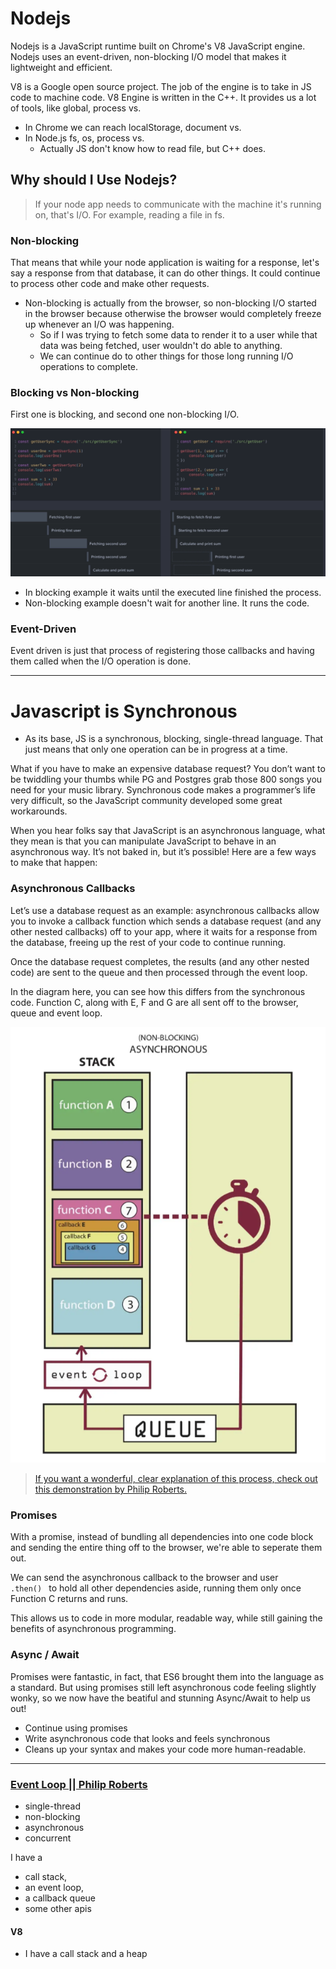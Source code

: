 <h1> Nodejs </h1>

Nodejs is a JavaScript runtime built on Chrome's V8 JavaScript engine. Nodejs uses an event-driven, non-blocking I/O model that makes it lightweight and efficient.

V8 is a Google open source project. The job of the engine is to take in JS code to machine code. V8 Engine is written in the C++. It provides us a lot of tools, like global, process vs.

- In Chrome we can reach localStorage, document vs.
- In Node.js fs, os, process vs.
  - Actually JS don't know how to read file, but C++ does.

## Why should I Use Nodejs?

> If your node app needs to communicate with the machine it's running on, that's I/O. For example, reading a file in fs.

### Non-blocking

That means that while your node application is waiting for a response, let's say a response from that database, it can do other things. It could continue to process other code and make other requests.

- Non-blocking is actually from the browser, so non-blocking I/O started in the browser because otherwise the browser would completely freeze up whenever an I/O was happening.
  - So if I was trying to fetch some data to render it to a user while that data was being fetched, user wouldn't do able to anything.
  - We can continue do to other things for those long running I/O operations to complete.

### Blocking vs Non-blocking

First one is blocking, and second one non-blocking I/O.

![alt text](./blocking-non.png)

- In blocking example it waits until the executed line finished the process.
- Non-blocking example doesn't wait for another line. It runs the code.

### Event-Driven

Event driven is just that process of registering those callbacks and having them called when the I/O operation is done.

---

# Javascript is Synchronous

- As its base, JS is a synchronous, blocking, single-thread language. That just means that only one operation can be in progress at a time.

What if you have to make an expensive database request? You don’t want to be twiddling your thumbs while PG and Postgres grab those 800 songs you need for your music library. Synchronous code makes a programmer’s life very difficult, so the JavaScript community developed some great workarounds.

When you hear folks say that JavaScript is an asynchronous language, what they mean is that you can manipulate JavaScript to behave in an asynchronous way. It’s not baked in, but it’s possible! Here are a few ways to make that happen:

### Asynchronous Callbacks

Let’s use a database request as an example: asynchronous callbacks allow you to invoke a callback function which sends a database request (and any other nested callbacks) off to your app, where it waits for a response from the database, freeing up the rest of your code to continue running.

Once the database request completes, the results (and any other nested code) are sent to the queue and then processed through the event loop.

In the diagram here, you can see how this differs from the synchronous code. Function C, along with E, F and G are all sent off to the browser, queue and event loop.

![alt text](./event-loop.png)

> <a href="https://www.youtube.com/watch?v=8aGhZQkoFbQ">If you want a wonderful, clear explanation of this process, check out this demonstration by Philip Roberts.</a>

### Promises

With a promise, instead of bundling all dependencies into one code block and sending the entire thing off to the browser, we're able to seperate them out.

We can send the asynchronous callback to the browser and user <code> .then() </code> to hold all other dependencies aside, running them only once Function C returns and runs.

This allows us to code in more modular, readable way, while still gaining the benefits of asynchronous programming.

### Async / Await

Promises were fantastic, in fact, that ES6 brought them into the language as a standard. But using promises still left asynchronous code feeling slightly wonky, so we now have the beatiful and stunning Async/Await to help us out!

- Continue using promises
- Write asynchronous code that looks and feels synchronous
- Cleans up your syntax and makes your code more human-readable.

---

### <a href="https://www.youtube.com/watch?v=8aGhZQkoFbQ&ab_channel=JSConf">Event Loop || Philip Roberts</a>

- single-thread
- non-blocking
- asynchronous
- concurrent

I have a

- call stack,
- an event loop,
- a callback queue
- some other apis

#### V8

- I have a call stack and a heap
